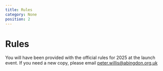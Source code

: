 ```yaml
---
title: Rules
category: None
position: 2
---
```

# Rules

You will have been provided with the official rules for 2025 at the launch event. If you need a new copy, please email peter.willis@abingdon.org.uk
